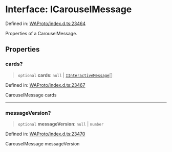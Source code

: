 # Interface: ICarouselMessage

Defined in: [WAProto/index.d.ts:23464](https://github.com/Fokusdotid/Baileys/blob/6a8e2076fa4119b2d5152250d579a4fbed394533/WAProto/index.d.ts#L23464)

Properties of a CarouselMessage.

## Properties

### cards?

> `optional` **cards**: `null` \| [`IInteractiveMessage`](../../../interfaces/IInteractiveMessage.md)[]

Defined in: [WAProto/index.d.ts:23467](https://github.com/Fokusdotid/Baileys/blob/6a8e2076fa4119b2d5152250d579a4fbed394533/WAProto/index.d.ts#L23467)

CarouselMessage cards

***

### messageVersion?

> `optional` **messageVersion**: `null` \| `number`

Defined in: [WAProto/index.d.ts:23470](https://github.com/Fokusdotid/Baileys/blob/6a8e2076fa4119b2d5152250d579a4fbed394533/WAProto/index.d.ts#L23470)

CarouselMessage messageVersion
